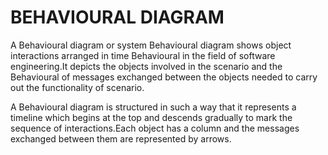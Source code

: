 # BEHAVIOURAL DIAGRAM

A Behavioural diagram or system Behavioural diagram  shows object interactions arranged in time Behavioural in the field of software engineering.It depicts the objects involved in the scenario and the Behavioural of messages exchanged between the objects needed to carry out the functionality of scenario.

A Behavioural diagram is structured in such a way that it represents a timeline which begins at the top and descends gradually to mark the sequence of interactions.Each object has a column and the messages exchanged between them are represented by arrows.
